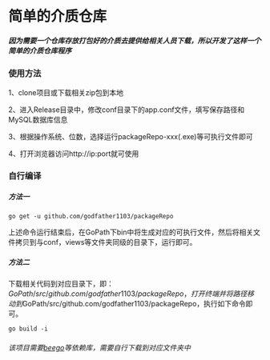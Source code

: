 # 简单的介质仓库

##### 因为需要一个仓库存放打包好的介质去提供给相关人员下载，所以开发了这样一个简单的介质仓库程序
### 使用方法
1、clone项目或下载相关zip包到本地

2、进入Release目录中，修改conf目录下的app.conf文件，填写保存路径和MySQL数据库信息 

3、根据操作系统、位数，选择运行packageRepo-xxx(.exe)等可执行文件即可

4、打开浏览器访问http://ip:port就可使用

### 自行编译
##### 方法一
```
go get -u github.com/godfather1103/packageRepo
```
上述命令运行结束后，在GoPath下bin中将生成对应的可执行文件，然后将相关文件拷贝到与conf，views等文件夹同级的目录下，运行即可。

##### 方法二
下载相关代码到对应目录下，即：$GoPath/src/github.com/godfather1103/packageRepo，打开终端并将路径移动到$GoPath/src/github.com/godfather1103/packageRepo，执行如下命令即可。
```
go build -i
```
###### 该项目需要[beego](https://github.com/astaxie/beego)等依赖库，需要自行下载到对应文件夹中

